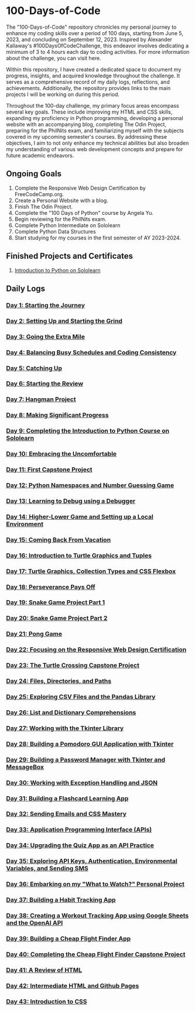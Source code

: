 # 100-Days-of-Code

 The "100-Days-of-Code" repository chronicles my personal journey to enhance my coding skills over a period of 100 days, starting from June 5, 2023, and concluding on September 12, 2023. Inspired by Alexander Kallaway's #100DaysOfCodeChallenge, this endeavor involves dedicating a minimum of 3 to 4 hours each day to coding activities. For more information about the challenge, you can visit here.

 Within this repository, I have created a dedicated space to document my progress, insights, and acquired knowledge throughout the challenge. It serves as a comprehensive record of my daily logs, reflections, and achievements. Additionally, the repository provides links to the main projects I will be working on during this period.

 Throughout the 100-day challenge, my primary focus areas encompass several key goals. These include improving my HTML and CSS skills, expanding my proficiency in Python programming, developing a personal website with an accompanying blog, completing The Odin Project, preparing for the PhilNits exam, and familiarizing myself with the subjects covered in my upcoming semester's courses. By addressing these objectives, I aim to not only enhance my technical abilities but also broaden my understanding of various web development concepts and prepare for future academic endeavors.

## Ongoing Goals
 1. Complete the Responsive Web Design Certification by FreeCodeCamp.org.
 2. Create a Personal Website with a blog.
 3. Finish The Odin Project.
 4. Complete the "100 Days of Python" course by Angela Yu.
 5. Begin reviewing for the PhilNits exam.
 6. Complete Python Intermediate on Sololearn
 7. Complete Python Data Structures
 8. Start studying for my courses in the first semester of AY 2023-2024.

## Finished Projects and Certificates
 1. [Introduction to Python on Sololearn](https://www.sololearn.com/certificates/CC-OESSQKOJ)

## Daily Logs

### [Day 1: Starting the Journey](https://github.com/johnivanpuayap/100-days-of-code/tree/main/Day%2001)
### [Day 2: Setting Up and Starting the Grind](https://github.com/johnivanpuayap/100-days-of-code/tree/main/Day%2002)
### [Day 3: Going the Extra Mile](https://github.com/johnivanpuayap/100-days-of-code/tree/main/Day%2003)
### [Day 4: Balancing Busy Schedules and Coding Consistency](https://github.com/johnivanpuayap/100-days-of-code/tree/main/Day%2004)
### [Day 5: Catching Up](https://github.com/johnivanpuayap/100-days-of-code/tree/main/Day%2005)
### [Day 6: Starting the Review](https://github.com/johnivanpuayap/100-days-of-code/tree/main/Day%2006)
### [Day 7: Hangman Project](https://github.com/johnivanpuayap/100-days-of-code/tree/main/Day%2007)
### [Day 8: Making Significant Progress](https://github.com/johnivanpuayap/100-days-of-code/tree/main/Day%2008)
### [Day 9: Completing the Introduction to Python Course on Sololearn](https://github.com/johnivanpuayap/100-days-of-code/tree/main/Day%2009)
### [Day 10: Embracing the Uncomfortable](https://github.com/johnivanpuayap/100-days-of-code/tree/main/Day%2010)
### [Day 11: First Capstone Project](https://github.com/johnivanpuayap/100-days-of-code/tree/main/Day%2011)
### [Day 12: Python Namespaces and Number Guessing Game](https://github.com/johnivanpuayap/100-days-of-code/tree/main/Day%2012)
### [Day 13: Learning to Debug using a Debugger](https://github.com/johnivanpuayap/100-days-of-code/tree/main/Day%2013)
### [Day 14: Higher-Lower Game and Setting up a Local Environment](https://github.com/johnivanpuayap/100-days-of-code/tree/main/Day%2014)
### [Day 15: Coming Back From Vacation](https://github.com/johnivanpuayap/100-days-of-code/tree/main/Day%2015)
### [Day 16: Introduction to Turtle Graphics and Tuples](https://github.com/johnivanpuayap/100-days-of-code/tree/main/Day%2016)
### [Day 17: Turtle Graphics, Collection Types and CSS Flexbox](https://github.com/johnivanpuayap/100-days-of-code/tree/main/Day%2017)
### [Day 18: Perseverance Pays Off](https://github.com/johnivanpuayap/100-days-of-code/tree/main/Day%2018)
### [Day 19: Snake Game Project Part 1](https://github.com/johnivanpuayap/100-days-of-code/tree/main/Day%2019)
### [Day 20: Snake Game Project Part 2](https://github.com/johnivanpuayap/100-days-of-code/tree/main/Day%2020)
### [Day 21: Pong Game](https://github.com/johnivanpuayap/100-days-of-code/tree/main/Day%2021)
### [Day 22: Focusing on the Responsive Web Design Certification](https://github.com/johnivanpuayap/100-days-of-code/tree/main/Day%2022)
### [Day 23: The Turtle Crossing Capstone Project](https://github.com/johnivanpuayap/100-days-of-code/tree/main/Day%2023)
### [Day 24: Files, Directories, and Paths](https://github.com/johnivanpuayap/100-days-of-code/tree/main/Day%2024)
### [Day 25: Exploring CSV Files and the Pandas Library](https://github.com/johnivanpuayap/100-days-of-code/tree/main/Day%2025)
### [Day 26: List and Dictionary Comprehensions](https://github.com/johnivanpuayap/100-days-of-code/tree/main/Day%2026)
### [Day 27: Working with the Tkinter Library](https://github.com/johnivanpuayap/100-days-of-code/tree/main/Day%2027)
### [Day 28: Building a Pomodoro GUI Application with Tkinter](https://github.com/johnivanpuayap/100-days-of-code/tree/main/Day%2028)
### [Day 29: Building a Password Manager with Tkinter and MessageBox](https://github.com/johnivanpuayap/100-days-of-code/tree/main/Day%2029)
### [Day 30: Working with Exception Handling and JSON](https://github.com/johnivanpuayap/100-days-of-code/tree/main/Day%2030)
### [Day 31: Building a Flashcard Learning App](https://github.com/johnivanpuayap/100-days-of-code/tree/main/Day%2031)
### [Day 32: Sending Emails and CSS Mastery](https://github.com/johnivanpuayap/100-days-of-code/tree/main/Day%2032)
### [Day 33: Application Programming Interface (APIs)](https://github.com/johnivanpuayap/100-days-of-code/tree/main/Day%2033)
### [Day 34: Upgrading the Quiz App as an API Practice](https://github.com/johnivanpuayap/100-days-of-code/tree/main/Day%2034)
### [Day 35: Exploring API Keys, Authentication, Environmental Variables, and Sending SMS](https://github.com/johnivanpuayap/100-days-of-code/tree/main/Day%2035)
### [Day 36: Embarking on my "What to Watch?" Personal Project](https://github.com/johnivanpuayap/100-days-of-code/tree/main/Day%2036)
### [Day 37: Building a Habit Tracking App](https://github.com/johnivanpuayap/100-days-of-code/tree/main/Day%2037)
### [Day 38: Creating a Workout Tracking App using Google Sheets and the OpenAI API](https://github.com/johnivanpuayap/100-days-of-code/tree/main/Day%2038)
### [Day 39: Building a Cheap Flight Finder App](https://github.com/johnivanpuayap/100-days-of-code/tree/main/Day%2039)
### [Day 40: Completing the Cheap Flight Finder Capstone Project](https://github.com/johnivanpuayap/100-days-of-code/tree/main/Day%2040)
### [Day 41: A Review of HTML](https://github.com/johnivanpuayap/100-days-of-code/tree/main/Day%2041)
### [Day 42: Intermediate HTML and Github Pages](https://github.com/johnivanpuayap/100-days-of-code/tree/main/Day%2042)
### [Day 43: Introduction to CSS](https://github.com/johnivanpuayap/100-days-of-code/tree/main/Day%2043)